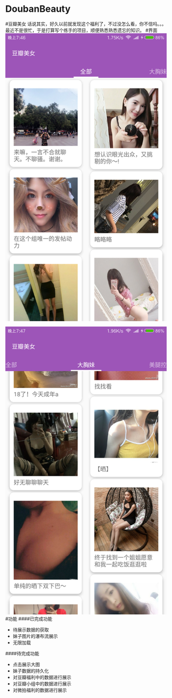 # DoubanBeauty
#豆瓣美女
话说其实，好久以前就发现这个福利了，不过没怎么看，你不信吗。。。最近不是很忙，于是打算写个练手的项目，顺便熟悉熟悉遗忘的知识。
#界面
![screen_capture1.png](https://github.com/shutup/DoubanBeauty/blob/master/device-2016-08-12-194648.png "screen_capture1.png")

![screen_capture2.png](https://github.com/shutup/DoubanBeauty/blob/master/device-2016-08-12-194718.png "screen_capture2.png")
#功能
####已完成功能
* 待展示数据的获取
* 妹子图片的瀑布流展示
* 无限加载

####待完成功能
* 点击展示大图
* 妹子数据的持久化
* 对豆瓣福利中的数据进行展示
* 对豆瓣小组中的数据进行展示
* 对微拍福利的数据进行展示
